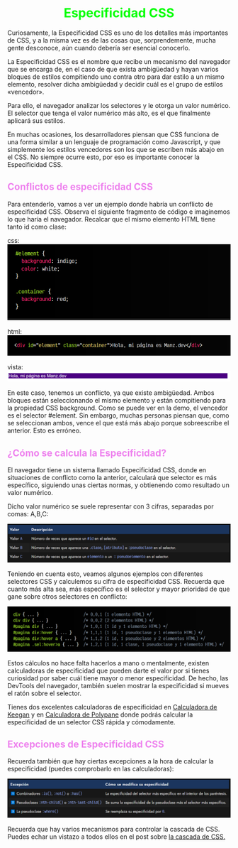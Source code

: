 # <span style="color:lime"><center>Especificidad CSS</center></span>

Curiosamente, la Especificidad CSS es uno de los detalles más importantes de CSS, y a la misma vez es de las cosas que, sorprendemente, mucha gente desconoce, aún cuando debería ser esencial conocerlo.

La Especificidad CSS es el nombre que recibe un mecanismo del navegador que se encarga de, en el caso de que exista ambigüedad y hayan varios bloques de estilos compitiendo uno contra otro para dar estilo a un mismo elemento, resolver dicha ambigüedad y decidir cuál es el grupo de estilos «vencedor».

Para ello, el navegador analizar los selectores y le otorga un valor numérico. El selector que tenga el valor numérico más alto, es el que finalmente aplicará sus estilos.

En muchas ocasiones, los desarrolladores piensan que CSS funciona de una forma similar a un lenguaje de programación como Javascript, y que simplemente los estilos vencedores son los que se escriben más abajo en el CSS. No siempre ocurre esto, por eso es importante conocer la Especificidad CSS.

## <span style="color:violet">Conflictos de especificidad CSS</span>
Para entenderlo, vamos a ver un ejemplo donde habría un conflicto de especificidad CSS. Observa el siguiente fragmento de código e imaginemos lo que haría el navegador. Recalcar que el mismo elemento HTML tiene tanto id como clase:

css:
![alt text](./imagenes-especificidad-css/image.png)

html:
![alt text](./imagenes-especificidad-css/image-1.png)

vista:
![alt text](./imagenes-especificidad-css/image-2.png)

En este caso, tenemos un conflicto, ya que existe ambigüedad. Ambos bloques están seleccionando el mismo elemento y están compitiendo para la propiedad CSS background. Como se puede ver en la demo, el vencedor es el selector #element. Sin embargo, muchas personas piensan que, como se seleccionan ambos, vence el que está más abajo porque sobreescribe el anterior. Esto es erróneo.

## <span style="color:violet">¿Cómo se calcula la Especificidad?</span>
El navegador tiene un sistema llamado Especificidad CSS, donde en situaciones de conflicto como la anterior, calculará que selector es más específico, siguiendo unas ciertas normas, y obtienendo como resultado un valor numérico.

Dicho valor numérico se suele representar con 3 cifras, separadas por comas: A,B,C:

![alt text](./imagenes-especificidad-css/image-3.png)

Teniendo en cuenta esto, veamos algunos ejemplos con diferentes selectores CSS y calculemos su cifra de especificidad CSS. Recuerda que cuanto más alta sea, más específico es el selector y mayor prioridad de que gane sobre otros selectores en conflicto:

![alt text](./imagenes-especificidad-css/image-4.png)

Estos cálculos no hace falta hacerlos a mano o mentalmente, existen calculadoras de especificidad que pueden darte el valor por si tienes curiosidad por saber cuál tiene mayor o menor especificidad. De hecho, las DevTools del navegador, también suelen mostrar la especificidad si mueves el ratón sobre el selector.

Tienes dos excelentes calculadoras de especificidad en [Calculadora de Keegan](https://specificity.keegan.st/) y en [Calculadora de Polypane](https://polypane.app/css-specificity-calculator/) donde podrás calcular la especificidad de un selector CSS rápida y cómodamente.

## <span style="color:violet">Excepciones de Especificidad CSS</span>
Recuerda también que hay ciertas excepciones a la hora de calcular la especificidad (puedes comprobarlo en las calculadoras):

![alt text](./imagenes-especificidad-css/image-5.png)

Recuerda que hay varios mecanismos para controlar la cascada de CSS. Puedes echar un vistazo a todos ellos en el post sobre [la cascada de CSS.](https://lenguajecss.com/css/cascada-css/que-es-cascada/)


